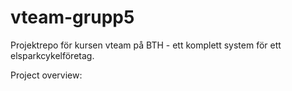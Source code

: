 # vteam-grupp5
Projektrepo för kursen vteam på BTH - ett komplett system för ett elsparkcykelföretag.

Project overview: